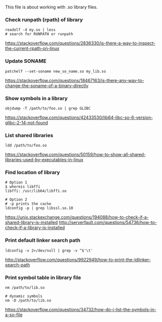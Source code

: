 This file is about working with .so library files.


### Check runpath (rpath) of library

```
readelf -d my.so | less
# search for RUNPATH or runpath
```

https://stackoverflow.com/questions/2836330/is-there-a-way-to-inspect-the-current-rpath-on-linux


### Update SONAME

```
patchelf --set-soname new_so_name.so my_lib.so
```

https://stackoverflow.com/questions/18467163/is-there-any-way-to-change-the-soname-of-a-binary-directly


### Show symbols in a library

```
objdump -T /path/to/foo.so | grep GLIBC
```

https://stackoverflow.com/questions/42433530/lib64-libc-so-6-version-glibc-2-14-not-found


### List shared libraries

```
ldd /path/to/foo.so
```

https://stackoverflow.com/questions/50159/how-to-show-all-shared-libraries-used-by-executables-in-linux


### Find location of library

```
# Option 1
$ whereis libffi
libffi: /usr/lib64/libffi.so

# Option 2
# -p prints the cache
ldconfig -p | grep libssl.so.10
```

https://unix.stackexchange.com/questions/194088/how-to-check-if-a-shared-library-is-installed
http://serverfault.com/questions/54736/how-to-check-if-a-library-is-installed


### Print default linker search path

```
ldconfig -v 2>/dev/null | grep -v ^$'\t'
```

http://stackoverflow.com/questions/9922949/how-to-print-the-ldlinker-search-path


### Print symbol table in library file

```
nm /path/to/lib.so

# dynamic symbols
nm -D /path/to/lib.so
```

https://stackoverflow.com/questions/34732/how-do-i-list-the-symbols-in-a-so-file